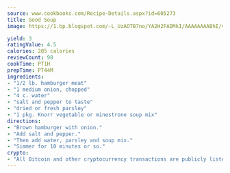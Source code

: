 ```yaml
---
source: www.cookbooks.com/Recipe-Details.aspx?id=605273
title: Good Soup
image: https://1.bp.blogspot.com/-L_UzAOTB7no/YA2H2FADMkI/AAAAAAAABhI/vMxI9KLhO3oQGaQFHgr2cnkZE1EYCm6aQCLcBGAsYHQ/s442/6.png

yield: 3
ratingValue: 4.5
calories: 285 calories
reviewCount: 98
cookTime: PT1H
prepTime: PT44M
ingredients:
- "1/2 lb. hamburger meat"
- "1 medium onion, chopped"
- "4 c. water"
- "salt and pepper to taste"
- "dried or fresh parsley"
- "1 pkg. Knorr vegetable or minestrone soup mix"
directions:
- "Brown hamburger with onion."
- "Add salt and pepper."
- "Then add water, parsley and soup mix."
- "Simmer for 10 minutes or so."
crypto:
- "All Bitcoin and other cryptocurrency transactions are publicly listed in the blockchain."
---
```

